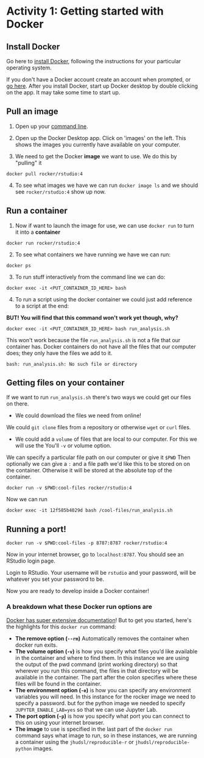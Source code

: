 # Activity 1: Getting started with Docker

## Install Docker

Go here to [install Docker](https://www.docker.com/get-started), following the instructions for your particular operating system.

If you don't have a Docker account create an account when prompted, or [go here](https://hub.docker.com/).
After you install Docker, start up Docker desktop by double clicking on the app. It may take some time to start up.

## Pull an image

1. Open up your [command line](https://towardsdatascience.com/a-quick-guide-to-using-command-line-terminal-96815b97b955).

2. Open up the Docker Desktop app. Click on 'images' on the left. This shows the images you currently have available on your computer.

3. We need to get the Docker **image** we want to use. We do this by "pulling" it

```
docker pull rocker/rstudio:4
```

4. To see what images we have we can run `docker image ls` and we should see `rocker/rstudio:4` show up now.

## Run a container

1. Now if want to launch the image for use, we can use `docker run` to turn it into a **container**

```
docker run rocker/rstudio:4
```

2. To see what containers we have running we have we can run:

```
docker ps
```

3. To run stuff interactively from the command line we can do:

```
docker exec -it <PUT_CONTAINER_ID_HERE> bash
```

4. To run a script using the docker container we could just add reference to a script at the end:

**BUT! You will find that this command won't work yet though, why?**

```
docker exec -it <PUT_CONTAINER_ID_HERE> bash run_analysis.sh
```

This won't work because the file `run_analysis.sh` is not a file that our container has. Docker containers do not have all the files that our computer does; they only have the files we add to it.

```
bash: run_analysis.sh: No such file or directory
```

## Getting files on your container

If we want to run `run_analysis.sh` there's two ways we could get our files on there.

- We could download the files we need from online!

We could `git clone` files from a repository or otherwise `wget` or `curl` files.

- We could add a `volume` of files that are local to our computer. For this we will use the You'll `-v` or volume option.

We can specify a particular file path on our computer or give it `$PWD` Then optionally we can give a `:` and a file path we'd like this to be stored on on the container. Otherwise it will be stored at the absolute top of the container.

```
docker run -v $PWD:cool-files rocker/rstudio:4
```

Now we can run
```
docker exec -it 12f585b4029d bash /cool-files/run_analysis.sh
```

## Running a port!


```
docker run -v $PWD:cool-files -p 8787:8787 rocker/rstudio:4
```

Now in your internet browser, go to `localhost:8787`. You should see an RStudio login page.

Login to RStudio. Your username will be `rstudio` and your password, will be whatever you set your password to be.

Now you are ready to develop inside a Docker container!

### A breakdown what these Docker run options are

[Docker has super extensive documentation](https://docs.docker.com/)! But to get you started, here's the highlights for this `docker run` command:

- **The remove option (`--rm`)**	Automatically removes the container when docker run exits.
- **The volume option (`-v`)** is how you specify what files you’d like available in the container and where to find them. In this instance we are using the output of the pwd command (print working directory) so that wherever you run this command, the files in that directory will be available in the container. The part after the colon specifies where these files will be found in the container.
- **The environment option (`-e`)** is how you can specify any environment variables you will need. In this instance for the rocker image we need to specify a password. but for the python image we needed to specify `JUPYTER_ENABLE_LAB=yes` so that we can use Jupyter Lab.  
- **The port option (`-p`)** is how you specify what port you can connect to this on using your internet browser.
- **The image** to use is specified in the last part of the `docker run` command says what image to run, so in these instances, we are running a container using the `jhudsl/reproducible-r` or `jhudsl/reproducible-python` images.
